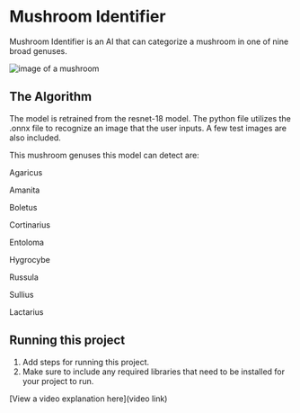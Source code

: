 # Mushroom Identifier

Mushroom Identifier is an AI that can categorize a mushroom in one of nine broad genuses.

![image of a mushroom](https://github.com/user-attachments/assets/54764509-068e-4333-bed8-c1ea40863caf)

## The Algorithm

The model is retrained from the resnet-18 model. The python file utilizes the .onnx file to recognize an image that the user inputs. A few test images are also included.

This mushroom genuses this model can detect are:

Agaricus

Amanita

Boletus

Cortinarius

Entoloma

Hygrocybe

Russula

Sullius

Lactarius


## Running this project

1. Add steps for running this project.
2. Make sure to include any required libraries that need to be installed for your project to run.

[View a video explanation here](video link)
